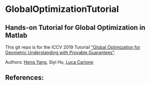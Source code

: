 # GlobalOptimizationTutorial
## Hands-on Tutorial for Global Optimization in Matlab

This git repo is for the ICCV 2019 Tutorial ["Global Optimization for Geometric Understanding with Provable Guarantees"](http://globaloptimization-iccv2019.mit.edu).

Authors: [Heng Yang](http://hankyang.mit.edu), Siyi Hu, [Luca Carlone](https://lucacarlone.mit.edu)


## References:
